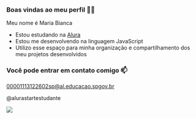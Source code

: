 ### Boas vindas ao meu perfil 💙💙


Meu nome é Maria Bianca

- Estou estudando na [Alura](https://www.alura.com.br)
- Estou me desenvolvendo na linguagem JavaScript
- Utilizo esse espaço para minha organização e compartilhamento dos meu projetos desenvolvidos

### Você pode entrar em contato comigo 📫

00001113122602sp@al.educacao.spgov.br

@alurastartestudante

![](https://media1.tenor.com/m/AlNzo08uVWwAAAAC/hugs-love.gif)
